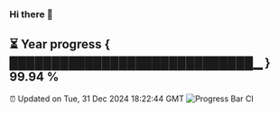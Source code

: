 ### Hi there 👋
⏳ Year progress { █████████████████████████████▁ } 99.94 %
---
⏰ Updated on Tue, 31 Dec 2024 18:22:44 GMT
![Progress Bar CI](https://github.com/liununu/liununu/workflows/Progress%20Bar%20CI/badge.svg)
